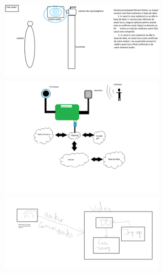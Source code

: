 ![alt text](https://github.com/Freq95/ProiectLicenta/blob/master/UseCaseLicenta.png)


![alt text](https://github.com/Freq95/ProiectLicenta/blob/master/Documentatie/Arhitectura.png)


![alt text](https://github.com/Freq95/ProiectLicenta/blob/master/Documentatie/AppScheme.png)

